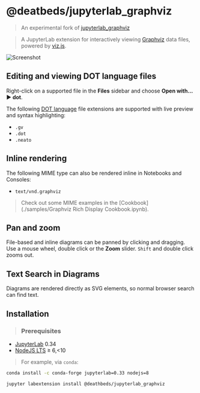 # @deatbeds/jupyterlab_graphviz
> An experimental fork of [jupyterlab_graphviz](https://github.com/PhE/jupyterlab_graphviz)

> A JupyterLab extension for interactively viewing [Graphviz](https://www.graphviz.org) data
files, powered by [viz.js](https://github.com/mdaines/viz.js/).

![Screenshot](hello.png)

## Editing and viewing DOT language files
Right-click on a supported file in the **Files** sidebar
and choose **Open with... ▶ dot**.

The following [DOT language](https://www.graphviz.org/doc/info/lang.html) file
extensions are supported with live preview and syntax highlighting:
- `.gv`
- `.dot`
- `.neato`

## Inline rendering
The following MIME type can also be rendered inline in Notebooks and Consoles:
- `text/vnd.graphviz`

> Check out some MIME examples in the
[Cookbook](./samples/Graphviz Rich Display Cookbook.ipynb).

## Pan and zoom
File-based and inline diagrams can be panned by clicking and dragging. Use a
mouse wheel, double click or the **Zoom** slider. `Shift` and double click zooms out.

## Text Search in Diagrams
Diagrams are rendered directly as SVG elements, so normal browser search can
find text.

## Installation
> ### Prerequisites
* [JupyterLab](https://github.com/jupyterlab/jupyterlab) 0.34
* [NodeJS LTS](https://nodejs.org/en/) ≥ 6,<10

> For example, via `conda`:
```bash
conda install -c conda-forge jupyterlab=0.33 nodejs=8
```

```bash
jupyter labextension install @deathbeds/jupyterlab_graphviz
```
